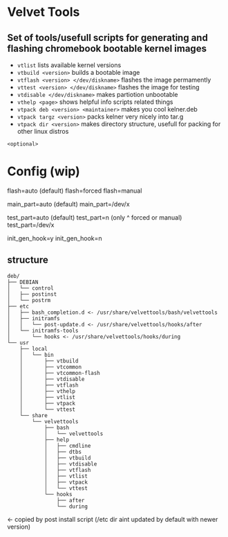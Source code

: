 # Velvet Tools
## Set of tools/usefull scripts for generating and flashing chromebook bootable kernel images

- ```vtlist``` lists available kernel versions
- ```vtbuild <version>``` builds a bootable image
- ```vtflash <version> </dev/diskname>``` flashes the image permamently
- ```vttest <version> </dev/diskname>``` flashes the image for testing
- ```vtdisable </dev/diskname>``` makes partiotion unbootable
- ```vthelp <page>``` shows helpful info scripts related things
- ```vtpack deb <version> <maintainer>``` makes you cool kelner.deb
- ```vtpack targz <version>``` packs kelner very nicely into tar.g
- ```vtpack dir <version>``` makes directory structure, usefull for packing for other linux distros

```<optional>```

# Config (wip)

flash=auto (default)
flash=forced
flash=manual

main_part=auto (default)
main_part=/dev/x

test_part=auto (default)
test_part=n (only ^ forced or manual)
test_part=/dev/x

init_gen_hook=y
init_gen_hook=n

## structure

```
deb/
├── DEBIAN
│   └── control
│   ├── postinst
│   └── postrm
├── etc
│   ├── bash_completion.d <- /usr/share/velvettools/bash/velvettools
│   ├── initramfs
│   │   └── post-update.d <- /usr/share/velvettools/hooks/after
│   └── initramfs-tools
│       └── hooks <- /usr/share/velvettools/hooks/during
└── usr
    ├── local
    │   └── bin
    │       ├── vtbuild
    │       ├── vtcommon
    │       ├── vtcommon-flash
    │       ├── vtdisable
    │       ├── vtflash
    │       ├── vthelp
    │       ├── vtlist
    │       ├── vtpack
    │       └── vttest
    └── share
        └── velvettools
            ├── bash
            │   └── velvettools
            ├── help
            │   ├── cmdline
            │   ├── dtbs
            │   ├── vtbuild
            │   ├── vtdisable
            │   ├── vtflash
            │   ├── vtlist
            │   ├── vtpack
            │   └── vttest
            └── hooks
                ├── after
                └── during
```

<- copied by post install script (/etc dir aint updated by default with newer version)